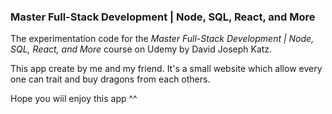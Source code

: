 ### Master Full-Stack Development | Node, SQL, React, and More

The experimentation code for the _Master Full-Stack Development | Node, SQL, React, and More_ course on Udemy by David Joseph Katz.

This app create by me and my friend. It's a small website which allow every one can trait and buy dragons from each others.

Hope you wiil enjoy this app ^^
